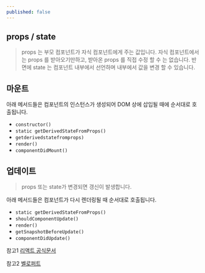 ```yaml
---
published: false
---
```

## props / state

>props 는 부모 컴포넌트가 자식 컴포넌트에게 주는 값입니다. 
자식 컴포넌트에서는 props 를 받아오기만하고, 받아온 props 를 직접 수정 할 수 는 없습니다.
반면에 state 는 컴포넌트 내부에서 선언하며 내부에서 값을 변경 할 수 있습니다.


## 마운트

아래 메서드들은 컴포넌트의 인스턴스가 생성되어 DOM 상에 삽입될 때에 순서대로 호출됩니다.

- `constructor()`
- `static getDerivedStateFromProps()`
- `getderivedstatefromprops)`
- `render()`
- `componentDidMount()`


## 업데이트
> props 또는 state가 변경되면 갱신이 발생합니다. 

아래 메서드들은 컴포넌트가 다시 렌더링될 때 순서대로 호출됩니다.

- `static getDerivedStateFromProps()`
- `shouldComponentUpdate()`
- `render()`
- `getSnapshotBeforeUpdate()`
- `componentDidUpdate()`



참고1 [리액트 공식문서](https://ko.reactjs.org/tutorial/tutorial.html)

참고2 [벨로퍼트](https://react.vlpt.us/basic/)